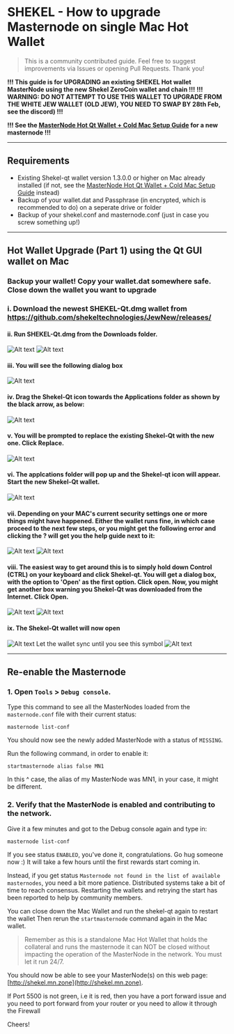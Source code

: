 # SHEKEL - How to upgrade Masternode on single Mac Hot Wallet

> This is a community contributed guide. Feel free to suggest improvements via Issues or opening Pull Requests. Thank you!

**!!! This guide is for UPGRADING an existing SHEKEL Hot wallet MasterNode using the new Shekel ZeroCoin wallet and chain !!!**
**!!! WARNING: DO NOT ATTEMPT TO USE THIS WALLET TO UPGRADE FROM THE WHITE JEW WALLET (OLD JEW), YOU NEED TO SWAP BY 28th Feb, see the discord) !!!**

**!!! See the [MasterNode Hot Qt Wallet + Cold Mac Setup Guide](guides/Masternode_Setup_Hot_Mac.md) for a new masternode !!!**

---

## Requirements
* Existing Shekel-qt wallet version 1.3.0.0 or higher on Mac already installed (if not, see the [MasterNode Hot Qt Wallet + Cold Mac Setup Guide](guides/Masternode_Setup_Hot_Mac.md) instead)
* Backup of your wallet.dat and Passphrase (in encrypted, which is recommended to do) on a seperate drive or folder
* Backup of your shekel.conf and masternode.conf (just in case you screw something up!)

---

## **Hot** Wallet Upgrade (Part 1) using the Qt GUI wallet on Mac


###        Backup your wallet! Copy your wallet.dat somewhere safe. Close down the wallet you want to upgrade
### i.     Download the newest SHEKEL-Qt.dmg wallet from https://github.com/shekeltechnologies/JewNew/releases/
#### ii.   Run SHEKEL-Qt.dmg from the Downloads folder. 
![Alt text](https://github.com/shekeltechnologies/Documentation/blob/master/images/shekel-mac-downloads.png "Downloads folder")
![Alt text](https://github.com/shekeltechnologies/Documentation/blob/master/images/shekel-mac-downloads2.png "Downloads folder 2")
#### iii.  You will see the following dialog box
![Alt text](https://github.com/shekeltechnologies/Documentation/blob/master/images/shekel-mac-application.png "Shekel Core Applications")
#### iv.   Drag the Shekel-Qt icon towards the Applications folder as shown by the black arrow, as below:
![Alt text](https://github.com/shekeltechnologies/Documentation/blob/master/images/shekel-mac-application-drag.png "Shekel Core Applications Drag")
#### v.     You will be prompted to replace the existing Shekel-Qt with the new one. Click Replace.
![Alt text](https://github.com/shekeltechnologies/Documentation/blob/master/images/shekel-mac-upgrade-replace.png "Shekel upgrade replace")
#### vi.    The applcations folder will pop up and the Shekel-qt icon will appear. Start the new Shekel-Qt wallet.
![Alt text](https://github.com/shekeltechnologies/Documentation/blob/master/images/shekel-mac-icon.png "Shekel-qt icon")
#### vii.   Depending on your MAC's current security settings one or more things might have happened. Either the wallet runs fine, in which case proceed to the next few steps, or you might get the following error and clicking the ? will get you the help guide next to it:
![Alt text](https://github.com/shekeltechnologies/Documentation/blob/master/images/shekel-mac-unidentified.png "Shekel-qt unidentified developer")
![Alt text](https://github.com/shekeltechnologies/Documentation/blob/master/images/shekel-mac-unidentified-override.png "Shekel-qt unidentified developer override")
#### viii.  The easiest way to get around this is to simply hold down Control (CTRL) on your keyboard and  click Shekel-qt. You will get a dialog box, with the option to 'Open' as the first option. Click open. Now, you might get another box warning you Shekel-Qt was downloaded from the Internet. Click Open.
![Alt text](https://github.com/shekeltechnologies/Documentation/blob/master/images/shekel-mac-unidentified-openanyway.png "Shekel-qt unidentified developer open")
![Alt text](https://github.com/shekeltechnologies/Documentation/blob/master/images/shekel-mac-unidentified-openanyway2.png "Shekel-qt unidentified developer open box")
#### ix.   The Shekel-Qt wallet will now open
![Alt text](https://github.com/shekeltechnologies/Documentation/blob/master/images/shekel-mac-wallet.png "Shekel-qt wallet")
Let the wallet sync until you see this symbol
![Alt text](https://github.com/shekeltechnologies/Documentation/blob/master/images/shekel-wallet-sync.png "Wallet Sync Completed")


---

## Re-enable the Masternode

### 1. Open `Tools` > `Debug console`.

Type this command to see all the MasterNodes loaded from the `masternode.conf` file with their current status:
```
masternode list-conf
```

You should now see the newly added MasterNode with a status of `MISSING`.

Run the following command, in order to enable it:
```
startmasternode alias false MN1
```
In this ^ case, the alias of my MasterNode was MN1, in your case, it might be different.


### 2. Verify that the MasterNode is enabled and contributing to the network.

Give it a few minutes and got to the Debug console again and type in:
```
masternode list-conf
```

If you see status `ENABLED`, you've done it, congratulations. Go hug someone now :)
It will take a few hours until the first rewards start coming in.

Instead, if you get status `Masternode not found in the list of available masternodes`, you need a bit more patience. Distributed systems take a bit of time to reach consensus. Restarting the wallets and retrying the start has been reported to help by community members. 

You can close down the Mac Wallet and run the shekel-qt again to restart the wallet
Then rerun the `startmasternode` command again in the Mac wallet.

> Remember as this is a standalone Mac Hot Wallet that holds the collateral and runs the masternode it can NOT be closed without impacting the operation of the MasterNode in the network. You must let it run 24/7.

You should now be able to see your MasterNode(s) on this web page: [http://shekel.mn.zone](http://shekel.mn.zone).

If Port 5500 is not green, i.e it is red, then you have a port forward issue and you need to port forward from your router or you need to allow it through the Firewall

Cheers!

